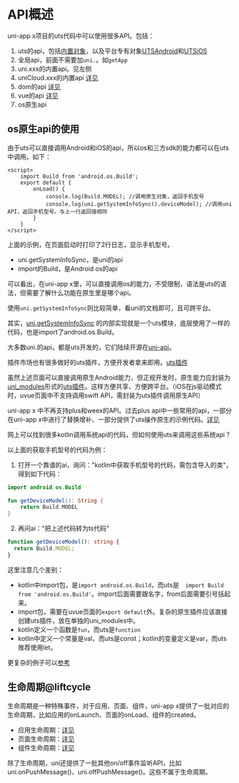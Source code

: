 # API概述

uni-app x项目的uts代码中可以使用很多API。包括：

1. uts的api，包括[内置对象](../uts/buildin-object-api/global.md)，以及平台专有对象[UTSAndroid](../uts/utsandroid.md)和[UTSiOS](../uts/utsios.md)
2. 全局api，前面不需要加`uni.`。如`getApp`
3. uni.xxx的内置api。见左侧
4. uniCloud.xxx的内置api [详见](./unicloud/README.md)
5. dom的api [详见](../dom/README.md)
6. vue的api [详见](../vue/README.md)
7. os原生api
	
## os原生api的使用
由于uts可以直接调用Android和iOS的api，所以os和三方sdk的能力都可以在uts中调用。如下：

```vue
<script>
	import Build from 'android.os.Build';
	export default {
		onLoad() {
			console.log(Build.MODEL); //调用原生对象，返回手机型号
			console.log(uni.getSystemInfoSync().deviceModel); //调用uni API，返回手机型号。与上一行返回值相同
		}
	}
</script>
```

上面的示例，在页面启动时打印了2行日志，显示手机型号。

- uni.getSystemInfoSync，是uni的api
- import的Build，是Android os的api

可以看出，在uni-app x里，可以直接调用os的能力，不受限制，语法是uts的语法，但需要了解什么功能在原生里是哪个api。

使用`uni.getSystemInfoSync`则比较简单，看uni的文档即可，且可跨平台。

其实，[uni.getSystemInfoSync](https://gitcode.net/dcloud/uni-api/-/blob/master/uni_modules/uni-getSystemInfo/utssdk/app-android/index.uts) 的内部实现就是一个uts模块，底层使用了一样的代码，也是import了android.os.Build。

大多数uni.的api，都是uts开发的，它们陆续开源在[uni-api](https://gitcode.net/dcloud/uni-api)。

插件市场也有很多做好的uts插件，方便开发者拿来即用。[uts插件](https://ext.dcloud.net.cn/?cat1=8&type=UpdatedDate)

虽然上述页面可以直接调用原生Android能力，但正规开发时，原生能力应封装为[uni_modules](https://uniapp.dcloud.net.cn/plugin/uni_modules.html)形式的[uts插件](https://uniapp.dcloud.net.cn/plugin/uts-plugin.html)。这样方便共享、方便跨平台。（iOS在js驱动模式时，uvue页面中不支持调用swift API，需封装为uts插件调用原生API）

uni-app x 中不再支持plus和weex的API。过去plus api中一些常用的api，一部分在uni-app x中进行了替换增补、一部分提供了uts操作原生的示例代码。[详见](ext.md)

网上可以找到很多kotlin调用系统api的代码，但如何使用uts来调用这些系统api？

以上面的获取手机型号的代码为例：

1. 打开一个靠谱的ai，询问："kotlin中获取手机型号的代码，需包含导入的类"，得到如下代码：
```kotlin
import android.os.Build  
  
fun getDeviceModel(): String {  
    return Build.MODEL  
}
```

2. 再问ai："把上述代码转为ts代码"
```ts
function getDeviceModel(): string {  
  return Build.MODEL;  
}
```

这里注意几个差别：
- kotlin中import包，是`import android.os.Build`，而uts是`	import Build from 'android.os.Build'`。import后面需要跟名字，from后面需要引号括起来。
- import包，需要在uvue页面的`export default`外。复杂的原生插件应该直接创建uts插件，放在单独的uni_modules中。
- kotlin定义一个函数是`fun`，而uts是`function`
- kotlin中定义一个常量是val，而uts是const；kotlin的变量定义是var，而uts推荐使用let。

更复杂的例子可以[参考](ext.md#kt2uts)

## 生命周期@liftcycle

生命周期是一种特殊事件，对于应用、页面、组件，uni-app x提供了一批对应的生命周期，比如应用的onLaunch、页面的onLoad、组件的created。

- 应用生命周期：[详见](../collocation/app.md#applifecycle)
- 页面生命周期：[详见](../page.md#lifecycle)
- 组件生命周期：[详见](../vue/component.md#component-lifecycle)

除了生命周期，uni还提供了一批其他on/off事件监听API，比如uni.onPushMessage()、uni.offPushMessage()。这些不属于生命周期。